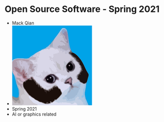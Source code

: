 # Open Source Software - Spring 2021


* Mack Qian
* ![Mack](pic.png)
* Spring 2021
* AI or graphics related
